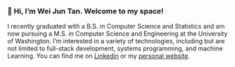### 👋 Hi, I’m Wei Jun Tan. Welcome to my space!

I recently graduated with a B.S. in Computer Science and Statistics and am now pursuing a M.S. in Computer Science and Engineering at the University of Washington. I’m interested in a variety of technologies, including but are not limited to full-stack development, systems programming, and machine Learning. You can find me on [Linkedin](https://www.linkedin.com/in/wei-jun-tan) or my [personal website](https://weijun428.github.io/).

